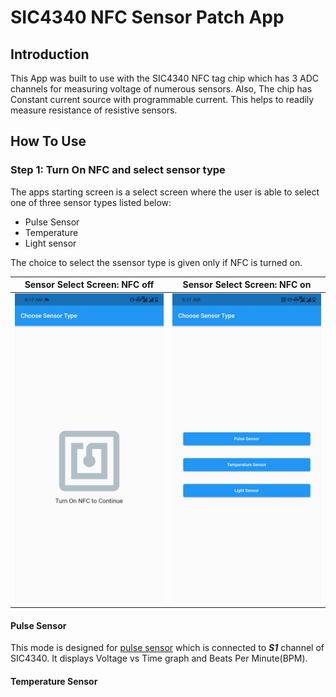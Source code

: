 # SIC4340 NFC Sensor Patch App

## Introduction

This App was built to use with the SIC4340 NFC tag chip which has 3 ADC channels for measuring voltage of numerous sensors. Also, The chip has Constant current source with programmable current. This helps to readily measure resistance of resistive sensors.

## How To Use

### Step 1: Turn On NFC and select sensor type

The apps starting screen is a select screen where the user is able to select one of three sensor types listed below:

* Pulse Sensor
* Temperature
* Light sensor

The choice to select the ssensor type is given only if NFC is turned on.

Sensor Select Screen: NFC off                  |  Sensor Select Screen: NFC on
:-------------------------:|:-------------------------:
![Sensor Select Screen: NFC off](./ss/ss1.jpg) | ![Sensor Select Screen: NFC on](./ss/ss2.jpg)

#### Pulse Sensor

This mode is designed for [pulse sensor](https://pulsesensor.com/) which is connected to ***S1*** channel of SIC4340. It displays Voltage vs Time graph and Beats Per Minute(BPM).

#### Temperature Sensor


